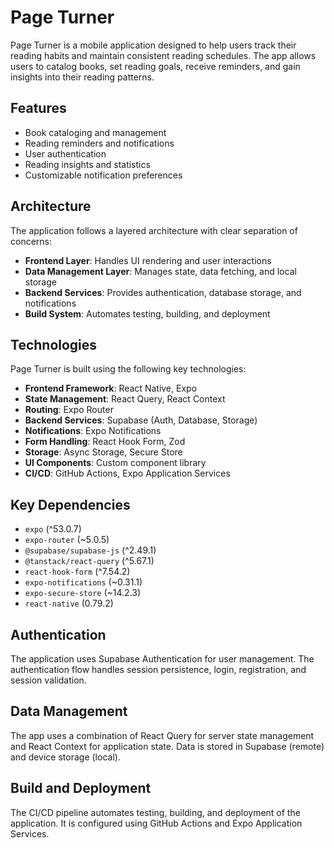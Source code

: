 # Page Turner

Page Turner is a mobile application designed to help users track their reading habits and maintain consistent reading schedules. The app allows users to catalog books, set reading goals, receive reminders, and gain insights into their reading patterns.

## Features

- Book cataloging and management  
- Reading reminders and notifications  
- User authentication  
- Reading insights and statistics  
- Customizable notification preferences  

## Architecture

The application follows a layered architecture with clear separation of concerns:

- **Frontend Layer**: Handles UI rendering and user interactions  
- **Data Management Layer**: Manages state, data fetching, and local storage  
- **Backend Services**: Provides authentication, database storage, and notifications  
- **Build System**: Automates testing, building, and deployment  

## Technologies

Page Turner is built using the following key technologies:

- **Frontend Framework**: React Native, Expo  
- **State Management**: React Query, React Context  
- **Routing**: Expo Router  
- **Backend Services**: Supabase (Auth, Database, Storage)  
- **Notifications**: Expo Notifications  
- **Form Handling**: React Hook Form, Zod  
- **Storage**: Async Storage, Secure Store  
- **UI Components**: Custom component library  
- **CI/CD**: GitHub Actions, Expo Application Services  

## Key Dependencies

- `expo` (^53.0.7)  
- `expo-router` (~5.0.5)  
- `@supabase/supabase-js` (^2.49.1)  
- `@tanstack/react-query` (^5.67.1)  
- `react-hook-form` (^7.54.2)  
- `expo-notifications` (~0.31.1)  
- `expo-secure-store` (~14.2.3)  
- `react-native` (0.79.2)  

## Authentication

The application uses Supabase Authentication for user management. The authentication flow handles session persistence, login, registration, and session validation.

## Data Management

The app uses a combination of React Query for server state management and React Context for application state. Data is stored in Supabase (remote) and device storage (local).

## Build and Deployment

The CI/CD pipeline automates testing, building, and deployment of the application. It is configured using GitHub Actions and Expo Application Services.
